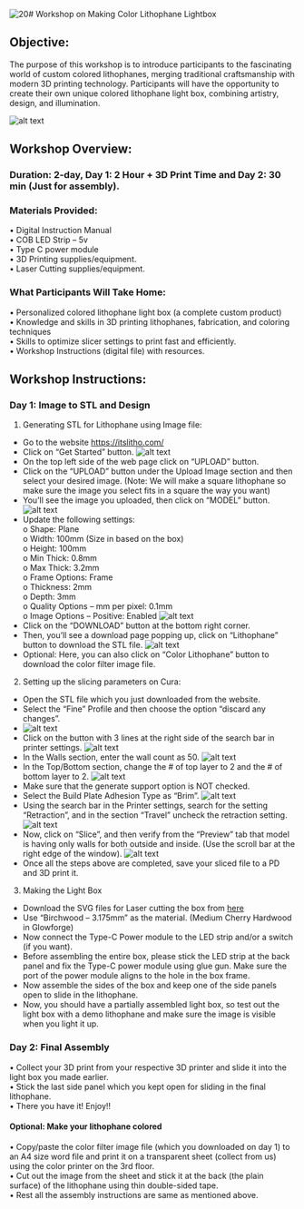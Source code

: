 ![20](https://github.com/zaayush/Prototyping-Lab-Workshop/assets/148395460/8243310c-97de-4573-9b8d-9b4d75e7de1d)# Workshop on Making Color Lithophane Lightbox
## Objective:
The purpose of this workshop is to introduce participants to the fascinating world of custom colored lithophanes, merging traditional craftsmanship with modern 3D printing technology. Participants will have the opportunity to create their own unique colored lithophane light box, combining artistry, design, and illumination.  
  
![alt text](https://github.com/zaayush/Prototyping-Lab-Workshop/blob/main/LithoLightBox.jpg)
## Workshop Overview:
### Duration: 2-day, Day 1: 2 Hour + 3D Print Time and Day 2: 30 min (Just for assembly).   
### Materials Provided:  
•	Digital Instruction Manual   
•	COB LED Strip – 5v  
•	Type C power module  
•	3D Printing supplies/equipment.  
•	Laser Cutting supplies/equipment.  
### What Participants Will Take Home:  
•	Personalized colored lithophane light box (a complete custom product)  
•	Knowledge and skills in 3D printing lithophanes, fabrication, and coloring techniques  
•	Skills to optimize slicer settings to print fast and efficiently.  
•	Workshop Instructions (digital file) with resources.  
## Workshop Instructions:  
### Day 1: Image to STL and Design   
1.	Generating STL for Lithophane using Image file:  
-	Go to the website https://itslitho.com/  
-	Click on “Get Started” button.
  ![alt text](https://github.com/zaayush/Prototyping-Lab-Workshop/blob/main/Images/1.png)
-	On the top left side of the web page click on “UPLOAD” button.  
-	Click on the “UPLOAD” button under the Upload Image section and then select your desired image. (Note: We will make a square lithophane so make sure the image you select fits in a square the way you want)  
-	You’ll see the image you uploaded, then click on “MODEL” button.
    ![alt text](https://github.com/zaayush/Prototyping-Lab-Workshop/blob/main/Images/5.png)
-	Update the following settings:  
o	Shape: Plane  
o	Width: 100mm (Size in based on the box)  
o	Height: 100mm  
o	Min Thick: 0.8mm  
o	Max Thick: 3.2mm  
o	Frame Options: Frame  
o	Thickness: 2mm  
o	Depth: 3mm  
o	Quality Options – mm per pixel: 0.1mm  
o	Image Options – Positive: Enabled
   ![alt text](https://github.com/zaayush/Prototyping-Lab-Workshop/blob/main/Images/8.png) 
-	Click on the “DOWNLOAD” button at the bottom right corner.  
-	Then, you’ll see a download page popping up, click on “Lithophane” button to download the STL file.
     ![alt text](https://github.com/zaayush/Prototyping-Lab-Workshop/blob/main/Images/9.png)
-	Optional: Here, you can also click on “Color Lithophane” button to download the color filter image file.  

2.	Setting up the slicing parameters on Cura:  
-	Open the STL file which you just downloaded from the website.  
-	Select the “Fine” Profile and then choose the option “discard any changes”.
-	![alt text](https://github.com/zaayush/Prototyping-Lab-Workshop/blob/main/Images/12.png)
-	Click on the button with 3 lines at the right side of the search bar in printer settings.
  ![alt text](https://github.com/zaayush/Prototyping-Lab-Workshop/blob/main/Images/20.png)
-	In the Walls section, enter the wall count as 50.
  ![alt text](https://github.com/zaayush/Prototyping-Lab-Workshop/blob/main/Images/13.png)
-	In the Top/Bottom section, change the # of top layer to 2 and the # of bottom layer to 2.
  ![alt text](https://github.com/zaayush/Prototyping-Lab-Workshop/blob/main/Images/15.png)
-	Make sure that the generate support option is NOT checked.
-	Select the Build Plate Adhesion Type as “Brim”.
 ![alt text](https://github.com/zaayush/Prototyping-Lab-Workshop/blob/main/Images/16.png)
-	Using the search bar in the Printer settings, search for the setting “Retraction”, and in the section “Travel” uncheck the retraction setting.
   ![alt text](https://github.com/zaayush/Prototyping-Lab-Workshop/blob/main/Images/17.png)
-	Now, click on “Slice”, and then verify from the “Preview” tab that model is having only walls for both outside and inside. (Use the scroll bar at the right edge of the window).
   ![alt text](https://github.com/zaayush/Prototyping-Lab-Workshop/blob/main/Images/19.png)
-	Once all the steps above are completed, save your sliced file to a PD and 3D print it.  
 
3.	Making the Light Box  
-	Download the SVG files for Laser cutting the box from [here](Lightbox_100x100_v2.svg)  
-	Use “Birchwood – 3.175mm” as the material. (Medium Cherry Hardwood in Glowforge)  
-	Now connect the Type-C Power module to the LED strip and/or a switch (if you want).  
-	Before assembling the entire box, please stick the LED strip at the back panel and fix the Type-C power module using glue gun. Make sure the port of the power module aligns to the hole in the box frame.   
-	Now assemble the sides of the box and keep one of the side panels open to slide in the lithophane.   
-	Now, you should have a partially assembled light box, so test out the light box with a demo lithophane and make sure the image is visible when you light it up.  
### Day 2: Final Assembly   
•	Collect your 3D print from your respective 3D printer and slide it into the light box you made earlier.  
•	Stick the last side panel which you kept open for sliding in the final lithophane.  
•	There you have it! Enjoy!!  

#### Optional: Make your lithophane colored  
•	Copy/paste the color filter image file (which you downloaded on day 1) to an A4 size word file and print it on a transparent sheet (collect from us) using the color printer on the 3rd floor.  
•	Cut out the image from the sheet and stick it at the back (the plain surface) of the lithophane using thin double-sided tape.  
•	Rest all the assembly instructions are same as mentioned above.  


